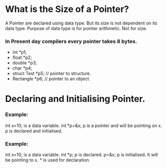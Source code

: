 # What is the Size of a Pointer? 

A Pointer are declared using data type. But its size is not dependent
on its data type.
Purpose of data type is for pointer arithmetic. Not for size. 

### In Present day compilers every pointer takes 8 bytes.
* int *p1;
* float *p2;
* double *p3;
* char *p4;
* struct Test *p5; // pointer to structure. 
* Rectangle *p6; // pointer to an object. 

# Declaring and Initialising Pointer. 

### Example:
int x=10; is a data variable.
int *p=&x; p is a pointer and will be pointing on x. p is declared
and initialised.
### Example: 
int x=10; is a data variable.
int *p; p is declared.
p=&x; p is initialised. It will be pointing to x. * is used for
declaration.